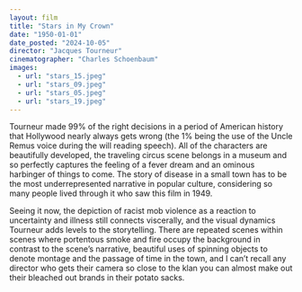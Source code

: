 ```yaml
---
layout: film
title: "Stars in My Crown"
date: "1950-01-01"
date_posted: "2024-10-05"
director: "Jacques Tourneur"
cinematographer: "Charles Schoenbaum"
images:
  - url: "stars_15.jpeg"
  - url: "stars_09.jpeg"
  - url: "stars_05.jpeg"
  - url: "stars_19.jpeg"
---
```


Tourneur made 99% of the right decisions in a period of American history that Hollywood nearly always gets wrong (the 1% being the use of the Uncle Remus voice during the will reading speech). All of the characters are beautifully developed, the traveling circus scene belongs in a museum and so perfectly captures the feeling of a fever dream and an ominous harbinger of things to come. The story of disease in a small town has to be the most underrepresented narrative in popular culture, considering so many people lived through it who saw this film in 1949. 

Seeing it now, the depiction of racist mob violence as a reaction to uncertainty and illness still connects viscerally, and the visual dynamics Tourneur adds levels to the storytelling. There are repeated scenes within scenes where portentous smoke and fire occupy the background in contrast to the scene’s narrative, beautiful uses of spinning objects to denote montage and the passage of time in the town, and I can’t recall any director who gets their camera so close to the klan you can almost make out their bleached out brands in their potato sacks.

